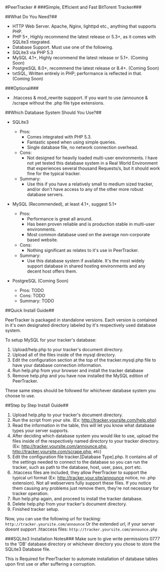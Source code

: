 #PeerTracker #
###Simple, Efficient and Fast BitTorent Tracker###

##What Do You Need?##
   - HTTP Web Server. Apache, Nginx, lighttpd etc., anything that supports PHP.
   - PHP 5+, Highly recommend the latest release or 5.3+, as it comes with SQLite3 ntegrated.
   - Database Support. Must use one of the following.
   - SQLite3 via PHP 5.3
   - MySQL 4.1+, Highly recommend the latest release or 5.1+. (Coming Soon)
   - PostgreSQL 8.0+, recommend the latest release or 8.4+. (Coming Soon)
   - txtSQL, Written entirely in PHP; performance is reflected in that. (Coming Soon)

###Optional###
   - .htaccess & mod_rewrite suppport. If you want to use /announce & /scrape without the .php file type extensions.


##Which Database System Should You Use?##
   
   - SQLite3
      - Pros:
         - Comes integrated with PHP 5.3.
         - Fantastic speed when using simple queries.
         - Single database file, no network connection overhead.
      - Cons:
         - Not designed for heavily loaded multi-user environments. I have not yet 
         tested this database system in a Real World Environment that experiences 
         several thousand Requests/s, but it should work fine for the typical tracker.
      - Summary:
         - Use this if you have a relatively small to medium sized tracker, and/or 
         don't have access to any of the other more robust database servers.

   - MySQL (Recommended), at least 4.1+, suggest 5.1+
      - Pros:
         - Performance is great all around.
         - Has been proven reliable and is production stable in multi-user environments.
         - Most common database used on the average non-corporate based website.
      - Cons:
         - Nothing significant as relates to it's use in PeerTracker.
      - Summary:
         - Use this database system if available. It's the most widely support database
         in shared hosting environments and any decent host offers them.

   - PostgreSQL (Coming Soon)
      - Pros: TODO
      - Cons: TODO
      - Summary: TODO


##Quick Install Guide##

PeerTracker is packaged in standalone versions. Each version is contained in it's 
own designated directory labeled by it's respectively used database system.

To setup MySQL for your tracker's database:

   1. Upload/help.php to your tracker's document directory.
   2. Upload all of the files inside of the mysql directory.
   3. Edit the configuration section at the top of the tracker.mysql.php file to have your database connection information.
   4. Run help.php from your browser and install the tracker database
   5. Remove help.php and you have now installed the MySQL edition of PeerTracker.

These same steps should be followed for whichever database system you choose to use.


##Step by Step Install Guide##

   1. Upload help.php to your tracker's document directory.
   2. Run the script from your site. (Ex: http://tracker.yoursite.com/help.php)
   3. Read the information in the table, this will let you know what database types your server supports.
   4. After deciding which database system you would like to use, upload the files inside
    of the respectively named directory to your tracker directory. (Ex: http://tracker.yoursite.com/announce.php, http://tracker.yoursite.com/scrape.php, etc)
   5. Edit the configuration file tracker.[Database Type].php. It contains all of the settings needed to connect to the database so you can run the tracker, such as path to the database, host, user, pass, port etc.
   6. .htaccess files are included, they allow PeerTracker to support the typical url 
    format (Ex: http://tracker.your.site/announce notice, no .php extension). Not 
    all webservers fully support these files. If you notice them causing any problems 
    just remove them, they're not necessary for tracker operation.
   7. Run help.php again, and proceed to install the tracker database.
   8. Delete help.php from your tracker's document directory.
   9. Finished tracker setup.

Now, you can use the following url for tracking:
`http://tracker.yoursite.com/announce`
Or the extended url, if your server doesnt support .htaccess files:
`http://tracker.yoursite.com/announce.php`


###SQLite3 Installation Notes###
Make sure to give write permissions 0777 to the 'DB' database directory or whichever 
directory you chose to store the SQLite3 Database file.

This is Required for PeerTracker to automate installation of database tables upon 
first use or after suffering a corruption. 
